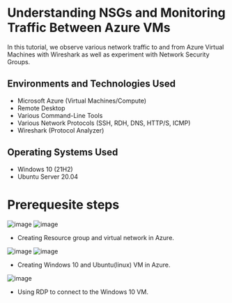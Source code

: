 

<h1>Understanding NSGs and Monitoring Traffic Between Azure VMs</h1>
In this tutorial, we observe various network traffic to and from Azure Virtual Machines with Wireshark as well as experiment with Network Security Groups. <br />




<h2>Environments and Technologies Used</h2>

- Microsoft Azure (Virtual Machines/Compute)
- Remote Desktop
- Various Command-Line Tools
- Various Network Protocols (SSH, RDH, DNS, HTTP/S, ICMP)
- Wireshark (Protocol Analyzer)

<h2>Operating Systems Used </h2>

- Windows 10 (21H2)
- Ubuntu Server 20.04

# Prerequesite steps
![image](https://github.com/user-attachments/assets/06566c56-fc0f-4494-9956-363ce4de3322) ![image](https://github.com/user-attachments/assets/a67da10f-e0af-4a54-a58a-585f57695315)


- Creating Resource group and virtual network in Azure.

![image](https://github.com/user-attachments/assets/15ed1220-c98e-4d82-94ae-93012b42c522) ![image](https://github.com/user-attachments/assets/cbbdda88-497b-4d73-95be-4be17c1f0e5c)

- Creating Windows 10 and Ubuntu(linux) VM in Azure.

![image](https://github.com/user-attachments/assets/4a38bfbb-dc23-4df7-be4c-b0b515583bc9)

- Using RDP to connect to the Windows 10 VM.
